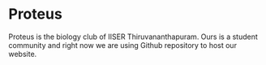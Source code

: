 # Proteus
Proteus is the biology club of IISER Thiruvananthapuram. Ours is a student community and right now we are using Github repository to host our website.

